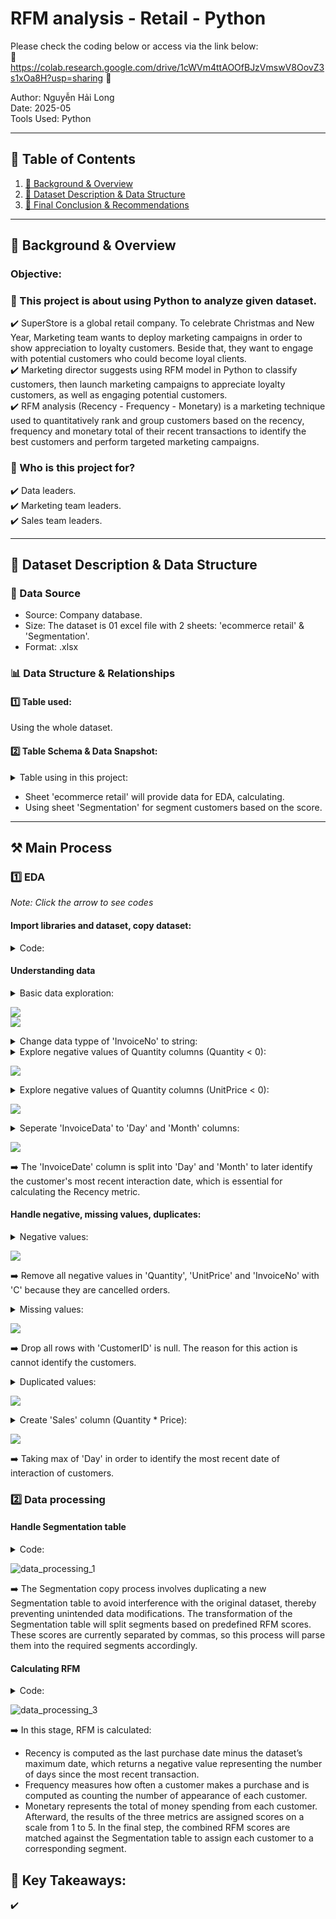 # RFM analysis - Retail - Python

Please check the coding below or access via the link below:  
🔗 https://colab.research.google.com/drive/1cWVm4ttAOOfBJzVmswV8OovZ3s1xOa8H?usp=sharing 🔗    

Author: Nguyễn Hải Long  
Date: 2025-05  
Tools Used: Python  

---

## 📑 Table of Contents  
1. [📌 Background & Overview](#-background--overview)  
2. [📂 Dataset Description & Data Structure](#-dataset-description--data-structure)  
3. [🔎 Final Conclusion & Recommendations](#-final-conclusion--recommendations)

---

## 📌 Background & Overview  

### Objective:
### 📖 This project is about using Python to analyze given dataset.

✔️ SuperStore is a global retail company. To celebrate Christmas and New Year, Marketing team wants to deploy marketing campaigns in order to show appreciation to loyalty customers. Beside that, they want to engage with potential customers who could become loyal clients.  
✔️ Marketing director suggests using RFM model in Python to classify customers, then launch marketing campaigns to appreciate loyalty customers, as well as engaging potential customers.  
✔️ RFM analysis (Recency - Frequency - Monetary) is a marketing technique used to quantitatively rank and group customers based on the recency, frequency and monetary total of their recent transactions to identify the best customers and perform targeted marketing campaigns.  

### 👤 Who is this project for?  

✔️ Data leaders.  
✔️ Marketing team leaders.  
✔️ Sales team leaders.  

---

## 📂 Dataset Description & Data Structure  

### 📌 Data Source  
- Source: Company database.  
- Size: The dataset is 01 excel file with 2 sheets: 'ecommerce retail' & 'Segmentation'.  
- Format: .xlsx

### 📊 Data Structure & Relationships  
#### 1️⃣ Table used: 
Using the whole dataset.  

#### 2️⃣ Table Schema & Data Snapshot:  
<details>
 <summary>Table using in this project:</summary>

Sheet 'ecommercer  retail'  

| Field Name | Data Type | Description |
|------------|-----------|-------------|
| InvoiceNo | object | Invoice number. Nominal, a 6-digit integral number uniquely assigned to each transaction. If this code starts with letter 'C', it indicates a cancellation. |
| StockCode | object | Product (item) code. Nominal, a 5-digit integral number uniquely assigned to each distinct product. |
| Description | object | Product (item) name. Nominal. |
| Quantity | int64 | The quantities of each product (item) per transaction. Numeric. |
| InvoiceDate | datetime64 | Invoice Date and time. Numeric, the day and time when each transaction was generated. |
| UnitPrice | float64 | Unit price. Numeric, Product price per unit in sterling. |
| CustomerID | float64 | Customer number. Nominal, a 5-digit integral number uniquely assigned to each customer. |
| Country | object | Country name. Nominal, the name of the country where each customer resides. |

Sheet 'Segmentation'

| Segment | RFM Score |
|---------|-----------|
| Champions | 555, 554, 544, 545, 454, 455, 445 |
| Loyal	| 543, 444, 435, 355, 354, 345, 344, 335 |
| Potential Loyalist	| 553, 551, 552, 541, 542, 533, 532, 531, 452, 451, 442, 441, 431, 453, 433, 432, 423, 353, 352, 351, 342, 341, 333, 323 |
| New Customers	| 512, 511, 422, 421, 412, 411, 311 |
| Promising	| 525, 524, 523, 522, 521, 515, 514, 513, 425,424, 413,414,415, 315, 314, 313 |
| Need Attention	| 535, 534, 443, 434, 343, 334, 325, 324 |
| About To Sleep	| 331, 321, 312, 221, 213, 231, 241, 251 |
| At Risk	| 255, 254, 245, 244, 253, 252, 243, 242, 235, 234, 225, 224, 153, 152, 145, 143, 142, 135, 134, 133, 125, 124 |
| Cannot Lose Them	| 155, 154, 144, 214,215,115, 114, 113 |
| Hibernating customers	| 332, 322, 233, 232, 223, 222, 132, 123, 122, 212, 211 |
| Lost customers	| 111, 112, 121, 131,141,151 |

</details>

- Sheet 'ecommerce retail' will provide data for EDA, calculating.  
- Using sheet 'Segmentation' for segment customers based on the score.

---

## ⚒️ Main Process

### 1️⃣ EDA
*Note: Click the arrow to see codes*  
#### Import libraries and dataset, copy dataset:
<details>
 <summary>Code:</summary>
  
```
# import libraries
import pandas as pd
import numpy as np
from google.colab import drive
import matplotlib.pyplot as plt
import seaborn as sns

# import excel files with sheet name 'ecommerce retail'
drive.mount('/content/drive')

path = '/content/drive/MyDrive/DAC K34/Python/Project_3/ecommerce retail.xlsx'
ecommerce_retail = pd.read_excel (path, sheet_name ='ecommerce retail')

#copy dataframe
df = ecommerce_retail.copy()
```
</details>  

#### Understanding data    
<details>
 <summary>Basic data exploration:</summary>

```
df.head()

# show rows and columns count
print(f'Rows count: {df.shape[0]}\nColums count: {df.shape[1]}')

# show data type
df.info()

# further checking on columns
df.shape
df.describe()

# check null values
df.isnull().sum()

# check unique values
## print the percentage of unique
num_unique = df.nunique().sort_values()
print('')
print('---Percentage of unique values (%)---')
print(100/num_unique)

# check missing data
missing_value = df.isnull().sum().sort_values(ascending = False)
missing_percent = df.isnull().mean().sort_values(ascending = False)
print('')
print('---Number of missing values in each column---')
print(missing_value)
print('')
print('---Percentage of missing values (%)---')
if missing_percent.sum():
  print(missing_percent[missing_percent > 0] * 100)
else:
  print('None')

# check for duplicates
## show number of duplicated rows
print('')
print(f'Number of entirely duplicated rows: {df.duplicated().sum()}')
## show all duplicated rows
df[df.duplicated()]
```

 </details>

![](https://github.com/longnguyen0102/photo/blob/main/RFM_analysis-retail-python/RFM_analysis-retail-python_eda_1.png)  
![](https://github.com/longnguyen0102/photo/blob/main/RFM_analysis-retail-python/RFM_analysis-retail-python_eda_2.png)

<details>
 <summary>Change data typpe of 'InvoiceNo' to string:</summary>

```
# change data type of Invoice No to string
df['InvoiceNo'] = df['InvoiceNo'].astype(str)
```

</details>

<details>
 <summary>Explore negative values of Quantity columns (Quantity < 0):</summary>
  
```
# print out some rows where Quantity < 0
print('Some rows have Quantity < 0')
print(df[df['Quantity']<0].head())


# further checking
## make a new column: True if InvoiceNo has 'C', False if InvoiceNo has no 'C'
df['Cancellation'] = df['InvoiceNo'].str.contains('C')

## check InvoiceNo has 'C' and Quantity < 0
print(df[(df['Cancellation'] == True) & (df['Quantity'] < 0)].head())
print('asoidfbao',df['CustomerID'].isna().sum())

## check InvoiceNo has no 'C' and Quantity < 0
print(df[(df['Cancellation'] == False) & (df['Quantity'] < 0)].head())
```

</details>

![](https://github.com/longnguyen0102/photo/blob/main/RFM_analysis-retail-python/RFM_analysis-retail-python_eda_3.png)

<details>
 <summary>Explore negative values of Quantity columns (UnitPrice < 0):</summary>
  
```
# print out some rows where Quantity < 0
print('Some rows have UnitPrice < 0')
print(df[df['UnitPrice'] < 0].head())
```

</details>

![](https://github.com/longnguyen0102/photo/blob/main/RFM_analysis-retail-python/RFM_analysis-retail-python_eda_4.png)

<details>
 <summary>Seperate 'InvoiceData' to 'Day' and 'Month' columns:</summary>
  
```
# seperate InvoiceDate to Day and Month columns
df['Day'] = pd.to_datetime(df.InvoiceDate).dt.date
df['Month'] = df['Day'].apply(lambda x: str(x)[:-3])
df.head()
```

</details>

![](https://github.com/longnguyen0102/photo/blob/main/RFM_analysis-retail-python/RFM_analysis-retail-python_eda_5.png)

➡️ The 'InvoiceDate' column is split into 'Day' and 'Month' to later identify the customer's most recent interaction date, which is essential for calculating the Recency metric.  

#### Handle negative, missing values, duplicates:  

<details>
 <summary>Negative values:</summary>
  
```
# change data type
df['StockCode'] = df['StockCode'].astype(str)
df['Description'] = df['Description'].astype(str)
df['CustomerID'] = df['CustomerID'].astype(str)
df['Country'] = df['Country'].astype(str)

# drop negative values in Quantity and UnitPrice column
df = df[df['Quantity'] > 0]
df = df[df['UnitPrice'] > 0]

# drop InvoiceNo with C
df = df[df['Cancellation'] == False]

# replace NaN
df = df.replace('nan', None)
df = df.replace('Nan', None)

df.info()
```

</details>

![](https://github.com/longnguyen0102/photo/blob/main/RFM_analysis-retail-python/RFM_analysis-retail-python_eda_6.png)

➡️ Remove all negative values in 'Quantity', 'UnitPrice' and 'InvoiceNo' with 'C' because they are cancelled orders.  

<details>
 <summary>Missing values:</summary>
  
```
# show up some rows with missing values
print('---Some rows with missing values---')
df_null = df.isnull()
rows_with_null = df_null.any(axis=1)
df_with_null = df[rows_with_null]
print(df_with_null.head(10))
```
![](https://github.com/longnguyen0102/photo/blob/main/RFM_analysis-retail-python/RFM_analysis-retail-python_eda_7.png)

```
# drop rows with CustomerID == None
df_no_na = df.drop(df[df['CustomerID'].isnull()].index)
df_no_na
```
</details>

![](https://github.com/longnguyen0102/photo/blob/main/RFM_analysis-retail-python/RFM_analysis-retail-python_eda_8.png)

➡️ Drop all rows with 'CustomerID' is null. The reason for this action is cannot identify the customers.  

<details>
 <summary>Duplicated values:</summary>
  
```
# locate the values are not duplicated in the selected columns
df_no_dup = df_no_na.loc[~df.duplicated(subset = ['InvoiceNo','StockCode','InvoiceDate','UnitPrice','CustomerID','Country'])].reset_index(drop=True).copy()

# check an example of duplicate in InvoiceNo
df_no_dup.query('InvoiceNo == "536365"')

df_no_dup.query('InvoiceNo == "581587"')
```

![](https://github.com/longnguyen0102/photo/blob/main/RFM_analysis-retail-python/RFM_analysis-retail-python_eda_9.png)

```
# drop duplicates, keep the first row of subset
df_main = df.drop_duplicates(subset=["InvoiceNo", "StockCode","InvoiceDate","CustomerID"], keep = 'first')

df_main.head()
```

</details>

![](https://github.com/longnguyen0102/photo/blob/main/RFM_analysis-retail-python/RFM_analysis-retail-python_eda_10.png)

<details>
 <summary>Create 'Sales' column (Quantity * Price):</summary>
  
```
# create Sales column (Quantity * UnitPrice)
df_main['Sales'] = df_main.Quantity * df.UnitPrice

# take max('Day') for recently interaction of customer
last_day = df_main.Day.max()

last_day
df_main
```

</details>

![](https://github.com/longnguyen0102/photo/blob/main/RFM_analysis-retail-python/RFM_analysis-retail-python_eda_11.png)

➡️ Taking max of 'Day' in order to identify the most recent date of interaction of customers.  

### 2️⃣ Data processing  

#### Handle Segmentation table  

<details>
 <summary>Code:</summary>  

```
# import excel files with sheet name 'Segmentation'
segmentation = pd.read_excel (path, sheet_name ='Segmentation')

# copy dataframe
df_seg = segmentation

# transform Segmentation
df_seg['RFM Score'] = df_seg['RFM Score'].str.split(',')
df_seg = df_seg.explode('RFM Score').reset_index(drop=True)

df_seg.head()
```

</details>

![data_processing_1](https://github.com/longnguyen0102/photo/blob/main/RFM_analysis-retail-python/RFM_analysis-retail-python_data_processing_1.png)  

➡️ The Segmentation copy process involves duplicating a new Segmentation table to avoid interference with the original dataset, thereby preventing unintended data modifications. The transformation of the Segmentation table will split segments based on predefined RFM scores. These scores are currently separated by commas, so this process will parse them into the required segments accordingly.  

#### Calculating RFM

<details>
 <summary>Code:</summary>
 
```
# determining Recency, Frequency, Monetary
df_RFM = df_main.groupby('CustomerID').agg(
    Recency = ('Day', lambda x: last_day - x.max()),
    Frequency = ('CustomerID','count'),
    Monetary = ('Sales','sum'),
    Start_Date = ('Day','min')
).reset_index()

df_RFM['Recency'] = df_RFM['Recency'].dt.days.astype('int16')
# take opposite of Recency
df_RFM['Reverse_Recency'] = -df_RFM['Recency']
df_RFM['Start_Date'] = pd.to_datetime(df_RFM.Start_Date)

# label R, F, M
df_RFM['R'] = pd.qcut(df_RFM['Reverse_Recency'], 5, labels = range(1,6)).astype(str)
df_RFM['F'] = pd.qcut(df_RFM['Frequency'], 5, labels = range(1,6)).astype(str)
df_RFM['M'] = pd.qcut(df_RFM['Monetary'], 5, labels = range(1,6)).astype(str)
df_RFM['RFM'] = df_RFM.R + df_RFM.F + df_RFM.M

df_RFM.head()
```
![data_processing_2](https://github.com/longnguyen0102/photo/blob/main/RFM_analysis-retail-python/RFM_analysis-retail-python_data_processing_2.png)

```
# clear space
df_seg['RFM Score'] = df_seg['RFM Score'].str.strip()

# merge with Segementation for comparison
df_RFM_final = df_RFM.merge(df_seg, how='left', left_on='RFM', right_on='RFM Score')

df_RFM_final.head()
```

</details>

![data_processing_3](https://github.com/longnguyen0102/photo/blob/main/RFM_analysis-retail-python/RFM_analysis-retail-python_data_processing_3.png)

➡️ In this stage, RFM is calculated:  
- Recency is computed as the last purchase date minus the dataset’s maximum date, which returns a negative value representing the number of days since the most recent transaction.  
- Frequency measures how often a customer makes a purchase and is computed as counting the number of appearance of each customer.  
- Monetary represents the total of money spending from each customer.
Afterward, the results of the three metrics are assigned scores on a scale from 1 to 5.
In the final step, the combined RFM scores are matched against the Segmentation table to assign each customer to a corresponding segment.  


## 📌 Key Takeaways:  
✔️ 
